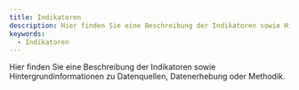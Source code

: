 ```yaml
---
title: Indikatoren
description: Hier finden Sie eine Beschreibung der Indikatoren sowie Hintergrundinformationen zu Datenquellen, Datenerhebung oder Methodik.
keywords:
  - Indikatoren
---
```


Hier finden Sie eine Beschreibung der Indikatoren sowie Hintergrundinformationen zu Datenquellen, Datenerhebung oder Methodik.
